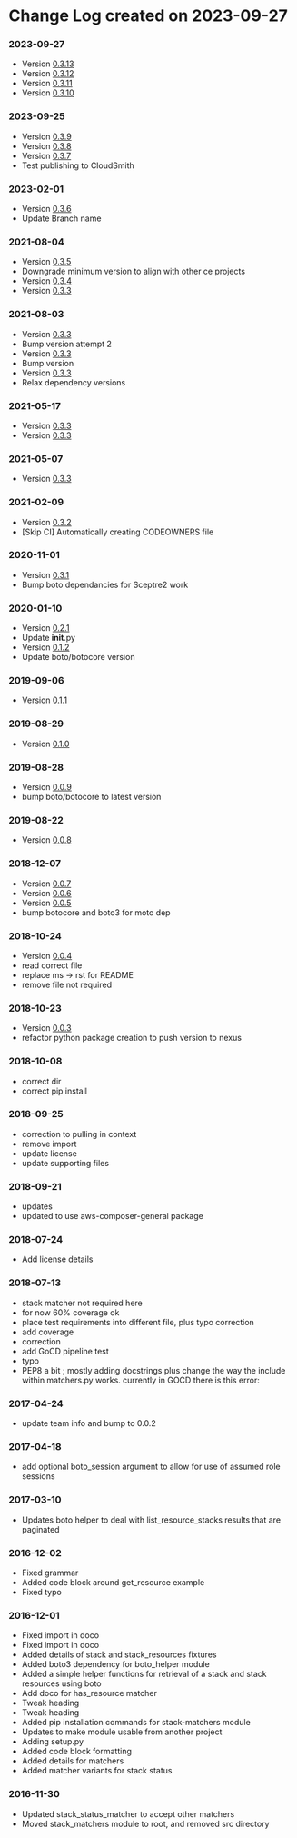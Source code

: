 # Change Log created on 2023-09-27

### 2023-09-27
  * Version [0.3.13](../../releases/tag/0.3.13)
  * Version [0.3.12](../../releases/tag/0.3.12)
  * Version [0.3.11](../../releases/tag/0.3.11)
  * Version [0.3.10](../../releases/tag/0.3.10)

### 2023-09-25
  * Version [0.3.9](../../releases/tag/0.3.9)
  * Version [0.3.8](../../releases/tag/0.3.8)
  * Version [0.3.7](../../releases/tag/0.3.7)
  * Test publishing to CloudSmith

### 2023-02-01
  * Version [0.3.6](../../releases/tag/0.3.6)
  * Update Branch name

### 2021-08-04
  * Version [0.3.5](../../releases/tag/0.3.5)
  * Downgrade minimum version to align with other ce projects
  * Version [0.3.4](../../releases/tag/0.3.4)
  * Version [0.3.3](../../releases/tag/0.3.3)

### 2021-08-03
  * Version [0.3.3](../../releases/tag/0.3.3)
  * Bump version attempt 2
  * Version [0.3.3](../../releases/tag/0.3.3)
  * Bump version
  * Version [0.3.3](../../releases/tag/0.3.3)
  * Relax dependency versions

### 2021-05-17
  * Version [0.3.3](../../releases/tag/0.3.3)
  * Version [0.3.3](../../releases/tag/0.3.3)

### 2021-05-07
  * Version [0.3.3](../../releases/tag/0.3.3)

### 2021-02-09
  * Version [0.3.2](../../releases/tag/0.3.2)
  * [Skip CI] Automatically creating CODEOWNERS file

### 2020-11-01
  * Version [0.3.1](../../releases/tag/0.3.1)
  * Bump boto dependancies for Sceptre2 work

### 2020-01-10
  * Version [0.2.1](../../releases/tag/0.2.1)
  * Update __init__.py
  * Version [0.1.2](../../releases/tag/0.1.2)
  * Update boto/botocore version

### 2019-09-06
  * Version [0.1.1](../../releases/tag/0.1.1)

### 2019-08-29
  * Version [0.1.0](../../releases/tag/0.1.0)

### 2019-08-28
  * Version [0.0.9](../../releases/tag/0.0.9)
  * bump boto/botocore to latest version

### 2019-08-22
  * Version [0.0.8](../../releases/tag/0.0.8)

### 2018-12-07
  * Version [0.0.7](../../releases/tag/0.0.7)
  * Version [0.0.6](../../releases/tag/0.0.6)
  * Version [0.0.5](../../releases/tag/0.0.5)
  * bump botocore and boto3 for moto dep

### 2018-10-24
  * Version [0.0.4](../../releases/tag/0.0.4)
  * read correct file
  * replace ms -> rst for README
  * remove file not required

### 2018-10-23
  * Version [0.0.3](../../releases/tag/0.0.3)
  * refactor python package creation to push version to nexus

### 2018-10-08
  * correct dir
  * correct pip install

### 2018-09-25
  * correction to pulling in context
  * remove import
  * update license
  * update supporting files

### 2018-09-21
  * updates
  * updated to use aws-composer-general package

### 2018-07-24
  * Add license details

### 2018-07-13
  * stack matcher not required here
  * for now 60% coverage ok
  * place test requirements into different file, plus typo correction
  * add coverage
  * correction
  * add GoCD pipeline test
  * typo
  * PEP8 a bit ; mostly adding docstrings plus change the way the include within matchers.py works. currently in GOCD there is this error:

### 2017-04-24
  * update team info and bump to 0.0.2

### 2017-04-18
  * add optional boto_session argument to allow for use of assumed role sessions

### 2017-03-10
  * Updates boto helper to deal with list_resource_stacks results that are paginated

### 2016-12-02
  * Fixed grammar
  * Added code block around get_resource example
  * Fixed typo

### 2016-12-01
  * Fixed import in doco
  * Fixed import in doco
  * Added details of stack and stack_resources fixtures
  * Added boto3 dependency for boto_helper module
  * Added a simple helper functions for retrieval of a stack and stack resources using boto
  * Add doco for has_resource matcher
  * Tweak heading
  * Tweak heading
  * Added pip installation commands for stack-matchers module
  * Updates to make module usable from another project
  * Adding setup.py
  * Added code block formatting
  * Added details for matchers
  * Added matcher variants for stack status

### 2016-11-30
  * Updated stack_status_matcher to accept other matchers
  * Moved stack_matchers module to root, and removed src directory
